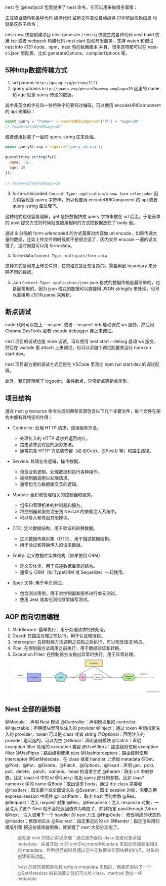 nest 在 @nestjs/cli 包里提供了 nest 命令，它可以用来做很多事情：

生成项目结构和各种代码
编译代码
监听文件变动自动编译
打印项目依赖信息
也就是这些子命令：

nest new 快速创建项目
nest generate / nest g 快速生成各种代码
nest build 使用 tsc 或者 webpack 构建代码
nest start 启动开发服务，支持 watch 和调试
nest info 打印 node、npm、nest 包的依赖版本
并且，很多选项都可以在 nest-cli.json 里配置，比如 generateOptions、compilerOptions 等。

## 5种http数据传输方式
1. url params
`http://guang.zxg/person/1111`
2. query params
`http://guang.zxg/person?name=guang&age=20`
这里的 name 和 age 就是 query 传递的数据。

其中非英文的字符和一些特殊字符要经过编码，可以使用 encodeURIComponent 的 api 来编码：
```javascript
const query = "?name=" + encodeURIComponent('光') + "&age=20"
// ?name=%E5%85%89&age=20
```
或者使用封装了一层的 query-string 库来处理。
```javascript
const queryString = require('query-string');

queryString.stringify({
  name: '光',
  age: 20
});

// ?name=%E5%85%89&age=20
```

3. form-urlencoded
`Content-Type: application/x-www-form-urlencoded`
因为内容也是 query 字符串，所以也要用 encodeURIComponent 的 api 或者 query-string 库处理下。

这种格式也很容易理解，get 是把数据拼成 query 字符串放在 url 后面，于是表单的 post 提交方式的时候就直接用相同的方式把数据放在了 body 里。

通过 & 分隔的 form-urlencoded 的方式需要对内容做 url encode，如果传递大量的数据，比如上传文件的时候就不是很合适了，因为文件 encode 一遍的话太慢了，这时候就可以用 form-data。

4. form-data
`Content-Type: multipart/form-data`

这种方式是用来上传文件的，它的格式是比较复杂的，需要用到 boundary 来分隔不同的数据。

5. json
`Content-Type: application/json`
json 格式的数据传输是最简单的，也是最常用的，因为 json 格式的数据可以直接用 JSON.stringify 来处理，也可以直接用 JSON.parse 来解析。

## 断点调试
node 代码可以加上 --inspect 或者 --inspect-brk 启动调试 ws 服务，然后用 Chrome DevTools 或者 vscode debugger 连上来调试。

nest 项目的调试也是 node 调试，可以使用 nest start --debug 启动 ws 服务，然后在 vscode 里 attach 上来调试，也可以添加个调试配置来运行 npm run start:dev。

nest 项目最方便的调试方式还是在 VSCode 里添加 npm run start:dev 的调试配置。

此外，我们还理解了 logpoint、条件断点、异常断点等断点类型。

## 项目结构
通过 nest g resource 命令生成的典型资源包含以下几个主要文件，每个文件在架构中都有其特定的作用：

- Controller: 处理 HTTP 请求，调用服务方法。
  - 处理传入的 HTTP 请求并返回响应。
  - 路由请求到对应的服务方法。
  - 通常包含 HTTP 方法装饰器（如 @Get()、@Post() 等）和路由路径。

- Service: 处理业务逻辑，操作数据。
  - 包含业务逻辑，处理数据和执行各种操作。
  - 被控制器调用以处理请求。
  - 通常包含与数据库交互的逻辑。

- Module: 组织和管理相关的控制器和服务。
  - 组织和管理相关的控制器和服务。
  - 将控制器和服务注册到 NestJS 的依赖注入系统中。
  - 可以导入和导出其他模块。

- DTO: 定义数据结构，用于验证和转换数据。
  - 定义数据传输对象（DTO），用于描述数据结构。
  - 用于验证和转换传入的请求数据。

- Entity: 定义数据库实体结构（如果使用 ORM）
  - 定义实体类，用于描述数据库表的结构。
  - 通常与 ORM（如 TypeORM 或 Sequelize）一起使用。

- Spec 文件: 用于单元测试。
  - 包含测试用例，用于对控制器和服务进行单元测试。
  - 使用 Jest 或其他测试框架编写测试。

## AOP 面向切面编程
1. Middleware: 最早执行，用于处理请求的预处理。
2. Guard: 在路由处理之前执行，用于认证和授权。
3. Interceptor: 在控制器方法调用之前和之后执行，可以修改请求/响应。
4. Pipe: 在控制器方法调用之前执行，用于数据验证和转换。
5. Exception Filter: 在控制器方法抛出异常时执行，用于异常处理。
![NestJS](./image.png)

## Nest 全部的装饰器

@Module： 声明 Nest 模块
@Controller：声明模块里的 controller
@Injectable：声明模块里可以注入的 provider
@Inject：通过 token 手动指定注入的 provider，token 可以是 class 或者 string
@Optional：声明注入的 provider 是可选的，可以为空
@Global：声明全局模块
@Catch：声明 exception filter 处理的 exception 类型
@UseFilters：路由级别使用 exception filter
@UsePipes：路由级别使用 pipe
@UseInterceptors：路由级别使用 interceptor
@SetMetadata：在 class 或者 handler 上添加 metadata
@Get、@Post、@Put、@Delete、@Patch、@Options、@Head：声明 get、post、put、delete、patch、options、head 的请求方式
@Param：取出 url 中的参数，比如 /aaa/:id 中的 id
@Query: 取出 query 部分的参数，比如 /aaa?name=xx 中的 name
@Body：取出请求 body，通过 dto class 来接收
@Headers：取出某个或全部请求头
@Session：取出 session 对象，需要启用 express-session 中间件
@HostParm： 取出 host 里的参数
@Req、@Request：注入 request 对象
@Res、@Response：注入 response 对象，一旦注入了这个 Nest 就不会把返回值作为响应了，除非指定 passthrough 为true
@Next：注入调用下一个 handler 的 next 方法
@HttpCode： 修改响应的状态码
@Header：修改响应头
@Redirect：指定重定向的 url
@Render：指定渲染用的模版引擎
把这些装饰器用熟，就掌握了 nest 大部分功能了。

>这就是 nest 的核心实现原理：通过装饰器给 class 或者对象添加 metadata，并且开启 ts 的 emitDecoratorMetadata 来自动添加类型相关的 metadata，然后运行的时候通过这些元数据来实现依赖的扫描，对象的创建等等功能。

>Nest 的装饰器都是依赖 reflect-metadata 实现的，而且还提供了一个 @SetMetadata 的装饰器让我们可以给 class、method 添加一些 metadata